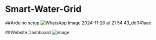 ﻿# Smart-Water-Grid
##Arduino setup
![WhatsApp Image 2024-11-20 at 21 54 43_dd041aae](https://github.com/user-attachments/assets/2306b171-8868-4039-9b05-ebe4a9fb6297)


##Website Dashboard
![image](https://github.com/user-attachments/assets/a7733cf8-c1be-4a79-b3d1-9d649a5d44e2)
